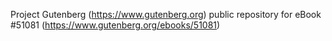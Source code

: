 Project Gutenberg (https://www.gutenberg.org) public repository for
eBook #51081 (https://www.gutenberg.org/ebooks/51081)
